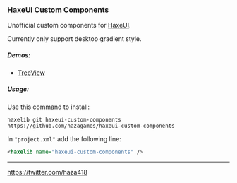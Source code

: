 
### HaxeUI Custom Components

Unofficial custom components for [HaxeUI](http://haxeui.org/).

Currently only support desktop gradient style.

##### Demos:
- [TreeView](http://www.fastswf.com/nHmRosQ)

##### Usage:

Use this command to install:

`haxelib git haxeui-custom-components https://github.com/hazagames/haxeui-custom-components`

In `"project.xml"` add the following line:
```xml
<haxelib name="haxeui-custom-components" />
```

___________________________________________________________________

https://twitter.com/haza418
